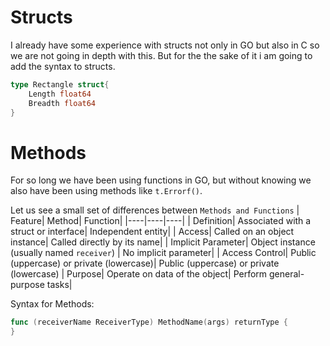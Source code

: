 # Structs 

I already have some experience with structs not only in GO but also in C so we are not going in depth with this.
But for the the sake of it i am going to add the syntax to structs.

```go
type Rectangle struct{
    Length float64
    Breadth float64
}
```

# Methods

For so long we have been using functions in GO, but without knowing we also have been using methods like `t.Errorf()`.

Let us see a small set of differences between `Methods and Functions`
| Feature| Method| Function|
|----|----|----|
| Definition| Associated with a struct or interface| Independent entity|
| Access| Called on an object instance| Called directly by its name|
| Implicit Parameter| Object instance (usually named `receiver`) | No implicit parameter|
| Access Control| Public (uppercase) or private (lowercase)| Public (uppercase) or private (lowercase)
| Purpose| Operate on data of the object| Perform general-purpose tasks|

Syntax for Methods: 
```go
func (receiverName ReceiverType) MethodName(args) returnType {
}
```
